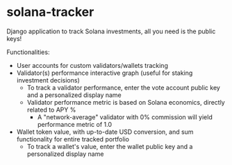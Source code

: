 # solana-tracker
Django application to track Solana investments, all you need is the public keys!

Functionalities:
  - User accounts for custom validators/wallets tracking
  - Validator(s) performance interactive graph (useful for staking investment decisions)
    - To track a validator performance, enter the vote account public key and a personalized display name
    - Validator performance metric is based on Solana economics, directly related to APY %
      - A "network-average" validator with 0% commission will yield performance metric of 1.0
  - Wallet token value, with up-to-date USD conversion, and sum functionality for entire tracked portfolio
    - To track a wallet's value, enter the wallet public key and a personalized display name

